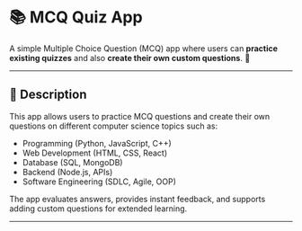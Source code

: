 # 📚 MCQ Quiz App

A simple Multiple Choice Question (MCQ) app where users can **practice existing quizzes** and also **create their own custom questions**. 🚀  

---

## 📖 Description
This app allows users to practice MCQ questions and create their own questions on different computer science topics such as:  
- Programming (Python, JavaScript, C++)  
- Web Development (HTML, CSS, React)  
- Database (SQL, MongoDB)  
- Backend (Node.js, APIs)  
- Software Engineering (SDLC, Agile, OOP)  

The app evaluates answers, provides instant feedback, and supports adding custom questions for extended learning.  

---
